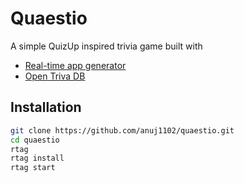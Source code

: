  # Quaestio

A simple QuizUp inspired trivia game built with
- [Real-time app generator](https://github.com/hpx7/rtag)
- [Open Triva DB](https://opentdb.com/api_config.php)

## Installation

```bash
git clone https://github.com/anuj1102/quaestio.git
cd quaestio
rtag
rtag install
rtag start
```


